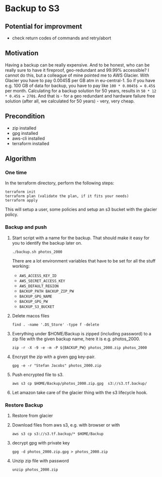 # Backup to S3

## Potential for improvment

- check return codes of commands and retry/abort

## Motivation

Having a backup can be really expensive. And to be honest, who can be really sure to have it fireproof, geo-redundant and 99.99% accessible? I cannot do this, but a colleague of mine pointed me to AWS Glacier. With Glacier you have to pay 0.0045$ per GB atm in eu-central-1. So if you have e.g. 100 GB of data for backup, you have to pay like ```100 * 0.0045$ = 0.45$``` per month. Calculating for a backup solution for 50 years, results in ```50 * 12 * 0.45$ = 270$```. And that is - for a geo redundant and hardware failure free solution (after all, we calculated for 50 years) - very, very cheap.

## Precondition

- zip installed
- gpg installed
- aws-cli installed
- terraform installed

## Algorithm

### One time

In the terraform directory, perform the following steps:

    terraform init
    terraform plan (validate the plan, if it fits your needs)
    terraform apply

This will setup a user, some policies and setup an s3 bucket with the glacier policy.

### Backup and push

1. Start script with a name for the backup. That should make it easy for you to identify the backup later on.

    ```./backup.sh photos_2000```

    There are a lot environment variables that have to be set for all the stuff working:

    - ```AWS_ACCESS_KEY_ID```
    - ```AWS_SECRET_ACCESS_KEY```
    - ```AWS_DEFAULT_REGION```
    - ```BACKUP_PATH BACKUP_ZIP_PW```
    - ```BACKUP_GPG_NAME```
    - ```BACKUP_GPG_PW```
    - ```BACKUP_S3_BUCKET```

2. Delete macos files

    ```find . -name '.DS_Store' -type f -delete```

3. Everything under $HOME/Backup is zipped (including password) to a zip file with the given backup name, here it is e.g. photos_2000.

    ```zip -r -X -9 -e -m -P ${BACKUP_PW} photos_2000.zip photos_2000```

4. Encrypt the zip with a given gpg key-pair.

    ```gpg -e -r "Stefan Jacobs" photos_2000.zip```

5. Push encrypted file to s3.

    ```aws s3 cp $HOME/Backup/photos_2000.zip.gpg  s3://s3.tf.backup/```

6. Let amazon take care of the glacier thing with the s3 lifecycle hook.

### Restore Backup

1. Restore from glacier
2. Download files from aws s3, e.g. with browser or with

    ```aws s3 cp s3://s3.tf.backup/* $HOME/Backup```

3. decrypt gpg with private key

    ```gpg -d photos_2000.zip.gpg > photos_2000.zip```

4. Unzip zip file with password

    ```unzip photos_2000.zip```
